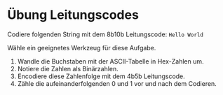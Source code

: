 # Übung Leitungscodes
Codiere folgenden String mit dem 8b10b Leitungscode:
`Hello World`

Wähle ein geeignetes Werkzeug für diese Aufgabe.

1. Wandle die Buchstaben mit der ASCII-Tabelle in Hex-Zahlen um.
2. Notiere die Zahlen als Binärzahlen.
3. Encodiere diese Zahlenfolge mit dem 4b5b Leitungscode.
4. Zähle die aufeinanderfolgenden 0 und 1 vor und nach dem Codieren.